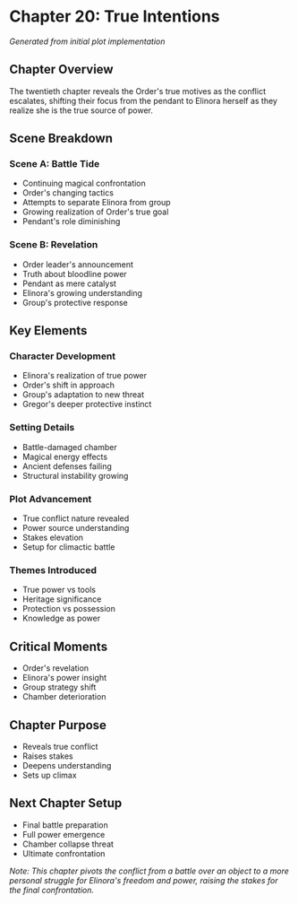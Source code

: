 # Chapter 20: True Intentions
*Generated from initial plot implementation*

## Chapter Overview
The twentieth chapter reveals the Order's true motives as the conflict escalates, shifting their focus from the pendant to Elinora herself as they realize she is the true source of power.

## Scene Breakdown

### Scene A: Battle Tide
- Continuing magical confrontation
- Order's changing tactics
- Attempts to separate Elinora from group
- Growing realization of Order's true goal
- Pendant's role diminishing

### Scene B: Revelation
- Order leader's announcement
- Truth about bloodline power
- Pendant as mere catalyst
- Elinora's growing understanding
- Group's protective response

## Key Elements

### Character Development
- Elinora's realization of true power
- Order's shift in approach
- Group's adaptation to new threat
- Gregor's deeper protective instinct

### Setting Details
- Battle-damaged chamber
- Magical energy effects
- Ancient defenses failing
- Structural instability growing

### Plot Advancement
- True conflict nature revealed
- Power source understanding
- Stakes elevation
- Setup for climactic battle

### Themes Introduced
- True power vs tools
- Heritage significance
- Protection vs possession
- Knowledge as power

## Critical Moments
- Order's revelation
- Elinora's power insight
- Group strategy shift
- Chamber deterioration

## Chapter Purpose
- Reveals true conflict
- Raises stakes
- Deepens understanding
- Sets up climax

## Next Chapter Setup
- Final battle preparation
- Full power emergence
- Chamber collapse threat
- Ultimate confrontation

*Note: This chapter pivots the conflict from a battle over an object to a more personal struggle for Elinora's freedom and power, raising the stakes for the final confrontation.*
